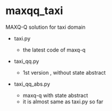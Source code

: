 # maxqq_taxi
MAXQ-Q solution for taxi domain

- taxi.py 
	- the latest code of maxq-q 

- taxi_qq.py
	- 1st version ,  without state abstract

- taxi_qq_abs.py
	- maxq-q with state abstract 
	- it is almost same as taxi.py so far

